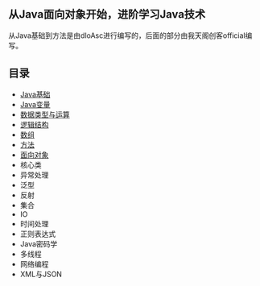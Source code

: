 ## 从Java面向对象开始，进阶学习Java技术
从Java基础到方法是由dloAsc进行编写的，后面的部分由我天阁创客official编写。
## 目录
- [Java基础](https://github.com/xxx252525/Java-Advanced/blob/main/Java%E8%BF%9B%E9%98%B6/Java%E5%9F%BA%E7%A1%80.md)
- [Java变量](https://github.com/xxx252525/Java-Advanced/blob/main/Java%E8%BF%9B%E9%98%B6/Java%E5%8F%98%E9%87%8F.md)
- [数据类型与运算](https://github.com/xxx252525/Java-Advanced/blob/main/Java%E8%BF%9B%E9%98%B6/%E6%95%B0%E6%8D%AE%E7%B1%BB%E5%9E%8B%E4%B8%8E%E8%BF%90%E7%AE%97.md)
- [逻辑结构](https://github.com/xxx252525/Java-Advanced/blob/main/Java%E8%BF%9B%E9%98%B6/%E9%80%BB%E8%BE%91%E7%BB%93%E6%9E%84.md)
- [数组](https://github.com/xxx252525/Java-Advanced/blob/main/Java%E8%BF%9B%E9%98%B6/%E6%95%B0%E7%BB%84.md)
- [方法](https://github.com/xxx252525/Java-Advanced/blob/main/Java%E8%BF%9B%E9%98%B6/%E6%96%B9%E6%B3%95.md)
- [面向对象](https://github.com/xxx252525/Java-Advanced/blob/main/Java%E8%BF%9B%E9%98%B6/%E9%9D%A2%E5%90%91%E5%AF%B9%E8%B1%A1.md)
- 核心类
- 异常处理
- 泛型
- 反射
- 集合
- IO
- 时间处理
- 正则表达式
- Java密码学
- 多线程
- 网络编程
- XML与JSON

